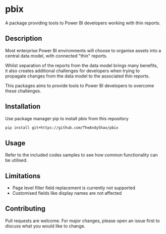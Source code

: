 # pbix
A package providing tools to Power BI developers working with thin reports.

## Description
Most enterprise Power BI environments will choose to organise assets into a central data model, with connected "thin" reports.

Whilst separation of the reports from the data model brings many benefits, it also creates additional challenges for developers when trying to propagate changes from the data model to the associated thin reports.

This packages aims to provide tools to Power BI developers to overcome these challenges.

## Installation
Use package manager pip to install pbix from this repository

```bash
pip install git+https://github.com/TheAndyShao/pbix
```

## Usage
Refer to the included codes samples to see how common functionality can be utilised.


## Limitations
- Page level filter field replacement is currently not supported
- Customised fields like display names are not affected

## Contributing

Pull requests are welcome. For major changes, please open an issue first
to discuss what you would like to change.